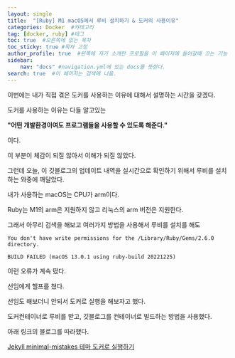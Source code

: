 ```yaml
---
layout: single
title:  "[Ruby] M1 macOS에서 루비 설치하기 & 도커의 사용이유"
categories: Docker  #카테고리
tag: [docker, ruby] #태그
toc: true  #오른쪽에 있는 목차
toc_sticky: true #목차 고정
author_profile: true  #왼쪽에 자기 소개란 프로필을 이 페이지에 들어갈때 끄는 기능
sidebar:
    nav: "docs" #navigation.yml에 있는 docs를 뜻한다.
search: true  #이 페이지는 검색에 나옴.
---
```


이번에는 내가 직접 겪은 도커를 사용하는 이유에 대해서 설명하는 시간을 갖겠다.

도커를 사용하는 이유는 다들 알고있는 

**"어떤 개발환경이여도 프로그램들을 사용할 수 있도록 해준다."**

이다.

이 부분이 체감이 되질 않아서 이해가 되질 않았다.


그런데 오늘, 이 깃블로그의 업데이트 내역을 실시간으로 확인하기 위해서 루비를 설치하는 와중에 깨달았다.

내가 사용하는 macOS는 CPU가 arm이다. 

Ruby는 M1의 arm은 지원하지 않고 리눅스의 arm 버전은 지원한다.

그래서 아무리 검색을 해보고 여러가지 방법을 사용해서 루비를 설치를 해도 

```shell
You don't have write permissions for the /Library/Ruby/Gems/2.6.0 directory.

BUILD FAILED (macOS 13.0.1 using ruby-build 20221225)
```
이런 오류가 계속 떴다. 

선임에게 헬프를 쳤다.

선임도 해보더니 안되서 도커로 실행을 해보자고 했다.

도커컨테이너로 루비를 받고, 깃블로그를 컨테이너로 빌드하는 방법을 사용했다.

아래 링크의 블로그를 따라했다.


[Jekyll minimal-mistakes 테마 도커로 실행하기](https://www.inthebacklog.com/Setup-Jekyll-minimal-mistakes-docker/)